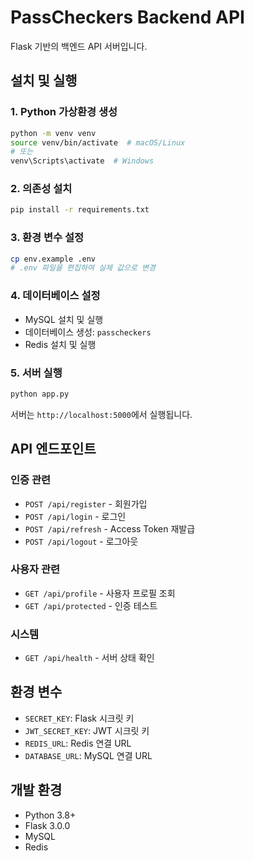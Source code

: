 # PassCheckers Backend API

Flask 기반의 백엔드 API 서버입니다.

## 설치 및 실행

### 1. Python 가상환경 생성
```bash
python -m venv venv
source venv/bin/activate  # macOS/Linux
# 또는
venv\Scripts\activate  # Windows
```

### 2. 의존성 설치
```bash
pip install -r requirements.txt
```

### 3. 환경 변수 설정
```bash
cp env.example .env
# .env 파일을 편집하여 실제 값으로 변경
```

### 4. 데이터베이스 설정
- MySQL 설치 및 실행
- 데이터베이스 생성: `passcheckers`
- Redis 설치 및 실행

### 5. 서버 실행
```bash
python app.py
```

서버는 `http://localhost:5000`에서 실행됩니다.

## API 엔드포인트

### 인증 관련
- `POST /api/register` - 회원가입
- `POST /api/login` - 로그인
- `POST /api/refresh` - Access Token 재발급
- `POST /api/logout` - 로그아웃

### 사용자 관련
- `GET /api/profile` - 사용자 프로필 조회
- `GET /api/protected` - 인증 테스트

### 시스템
- `GET /api/health` - 서버 상태 확인

## 환경 변수

- `SECRET_KEY`: Flask 시크릿 키
- `JWT_SECRET_KEY`: JWT 시크릿 키
- `REDIS_URL`: Redis 연결 URL
- `DATABASE_URL`: MySQL 연결 URL

## 개발 환경

- Python 3.8+
- Flask 3.0.0
- MySQL
- Redis 